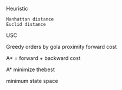 Heuristic 


    Manhattan distance 
    Euclid distance


USC

Greedy orders by gola proximity  forward cost

A* = forward + backward cost 

A* minimize thebest 


minimum state space 